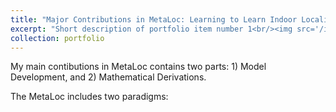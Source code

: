 ```yaml
---
title: "Major Contributions in MetaLoc: Learning to Learn Indoor Localization"
excerpt: "Short description of portfolio item number 1<br/><img src='/images/500x300.png'>"
collection: portfolio
---
```


My main contibutions in MetaLoc contains two parts: 1) Model Development, and 2) Mathematical Derivations.

The MetaLoc includes two paradigms: 

